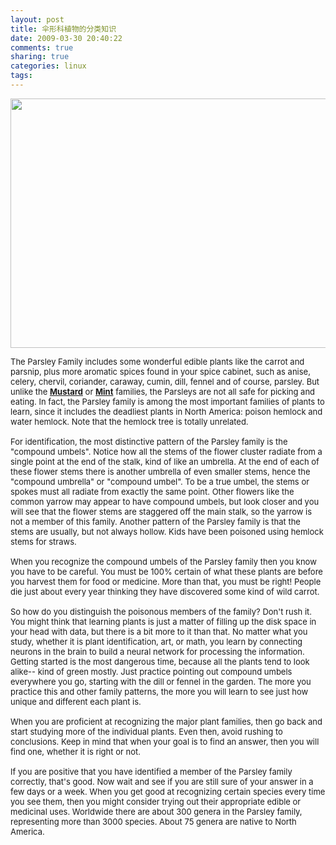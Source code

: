 ```yaml
---
layout: post
title: 伞形科植物的分类知识
date: 2009-03-30 20:40:22
comments: true
sharing: true
categories: linux
tags: 
---
```


<p>
<img src="/Blogs/image.axd?picture=2009%2f3%2fApiaceae.jpg" alt="" width="680" height="399" /> 
</p>
<p align="left">
<font size="2">The Parsley Family includes some wonderful edible plants like the carrot and parsnip, plus more aromatic spices found in your spice cabinet, such as anise, celery, chervil, coriander, caraway, cumin, dill, fennel and of course, parsley. But unlike the <strong><a href="http://www.wildflowers-and-weeds.com/Plant_Families/Brassicaceae.htm">Mustard</a></strong> or <strong><a href="http://www.wildflowers-and-weeds.com/Plant_Families/Lamiaceae.htm">Mint</a></strong> families, the Parsleys are not all safe for picking and eating. In fact, the Parsley family is among the most important families of plants to learn, since it includes the deadliest plants in North America: poison hemlock and water hemlock. Note that the hemlock tree is totally unrelated.<br />
<br />
For identification, the most distinctive pattern of the Parsley family is the &quot;compound umbels&quot;. Notice how all the stems of the flower cluster radiate from a single point at the end of the stalk, kind of like an umbrella. At the end of each of these flower stems there is another umbrella of even smaller stems, hence the &quot;compound umbrella&quot; or &quot;compound umbel&quot;. To be a true umbel, the stems or spokes must all radiate from exactly the same point. Other flowers like the common yarrow may appear to have compound umbels, but look closer and you will see that the flower stems are staggered off the main stalk, so the yarrow is not a member of this family. Another pattern of the Parsley family is that the stems are usually, but not always hollow. Kids have been poisoned using hemlock stems for straws.<br />
<br />
When you recognize the compound umbels of the Parsley family then you know you have to be careful. You must be 100% certain of what these plants are before you harvest them for food or medicine. More than that, you must be right! People die just about every year thinking they have discovered some kind of wild carrot. <br />
<br />
So how do you distinguish the poisonous members of the family? Don&#39;t rush it. You might think that learning plants is just a matter of filling up the disk space in your head with data, but there is a bit more to it than that. No matter what you study, whether it is plant identification, art, or math, you learn by connecting neurons in the brain to build a neural network for processing the information. Getting started is the most dangerous time, because all the plants tend to look alike-- kind of green mostly. Just practice pointing out compound umbels everywhere you go, starting with the dill or fennel in the garden. The more you practice this and other family patterns, the more you will learn to see just how unique and different each plant is. <br />
<br />
When you are proficient at recognizing the major plant families, then go back and start studying more of the individual plants. Even then, avoid rushing to conclusions. Keep in mind that when your goal is to find an answer, then you will find one, whether it is right or not. <br />
<br />
If you are positive that you have identified a member of the Parsley family correctly, that&#39;s good. Now wait and see if you are still sure of your answer in a few days or a week. When you get good at recognizing certain species every time you see them, then you might consider trying out their appropriate edible or medicinal uses. Worldwide there are about 300 genera in the Parsley family, representing more than 3000 species. About 75 genera are native to North America.</font>
</p>
